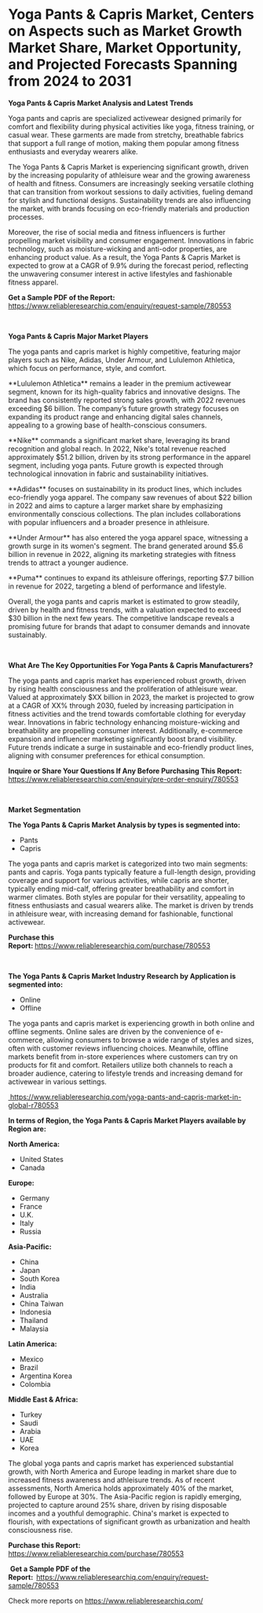 <p><h1>Yoga Pants & Capris Market, Centers on Aspects such as Market Growth Market Share, Market Opportunity, and Projected Forecasts Spanning from 2024 to 2031</h1></p><p><strong>Yoga Pants & Capris Market Analysis and Latest Trends</strong></p>
<p><p>Yoga pants and capris are specialized activewear designed primarily for comfort and flexibility during physical activities like yoga, fitness training, or casual wear. These garments are made from stretchy, breathable fabrics that support a full range of motion, making them popular among fitness enthusiasts and everyday wearers alike.</p><p>The Yoga Pants & Capris Market is experiencing significant growth, driven by the increasing popularity of athleisure wear and the growing awareness of health and fitness. Consumers are increasingly seeking versatile clothing that can transition from workout sessions to daily activities, fueling demand for stylish and functional designs. Sustainability trends are also influencing the market, with brands focusing on eco-friendly materials and production processes.</p><p>Moreover, the rise of social media and fitness influencers is further propelling market visibility and consumer engagement. Innovations in fabric technology, such as moisture-wicking and anti-odor properties, are enhancing product value. As a result, the Yoga Pants & Capris Market is expected to grow at a CAGR of 9.9% during the forecast period, reflecting the unwavering consumer interest in active lifestyles and fashionable fitness apparel.</p></p>
<p><strong>Get a Sample PDF of the Report:&nbsp;</strong> <a href="https://www.reliableresearchiq.com/enquiry/request-sample/780553?utm_campaign=1137&utm_medium=2&utm_source=Github&utm_content=ia&utm_term=30122024&utm_id=yoga-pants-capris">https://www.reliableresearchiq.com/enquiry/request-sample/780553</a></p>
<p>&nbsp;</p>
<p><strong>Yoga Pants & Capris Major Market Players</strong></p>
<p><p>The yoga pants and capris market is highly competitive, featuring major players such as Nike, Adidas, Under Armour, and Lululemon Athletica, which focus on performance, style, and comfort. </p><p>**Lululemon Athletica** remains a leader in the premium activewear segment, known for its high-quality fabrics and innovative designs. The brand has consistently reported strong sales growth, with 2022 revenues exceeding $6 billion. The company’s future growth strategy focuses on expanding its product range and enhancing digital sales channels, appealing to a growing base of health-conscious consumers.</p><p>**Nike** commands a significant market share, leveraging its brand recognition and global reach. In 2022, Nike's total revenue reached approximately $51.2 billion, driven by its strong performance in the apparel segment, including yoga pants. Future growth is expected through technological innovation in fabric and sustainability initiatives.</p><p>**Adidas** focuses on sustainability in its product lines, which includes eco-friendly yoga apparel. The company saw revenues of about $22 billion in 2022 and aims to capture a larger market share by emphasizing environmentally conscious collections. The plan includes collaborations with popular influencers and a broader presence in athleisure.</p><p>**Under Armour** has also entered the yoga apparel space, witnessing a growth surge in its women's segment. The brand generated around $5.6 billion in revenue in 2022, aligning its marketing strategies with fitness trends to attract a younger audience.</p><p>**Puma** continues to expand its athleisure offerings, reporting $7.7 billion in revenue for 2022, targeting a blend of performance and lifestyle. </p><p>Overall, the yoga pants and capris market is estimated to grow steadily, driven by health and fitness trends, with a valuation expected to exceed $30 billion in the next few years. The competitive landscape reveals a promising future for brands that adapt to consumer demands and innovate sustainably.</p></p>
<p>&nbsp;</p>
<p><strong>What Are The Key Opportunities For Yoga Pants & Capris Manufacturers?</strong></p>
<p><p>The yoga pants and capris market has experienced robust growth, driven by rising health consciousness and the proliferation of athleisure wear. Valued at approximately $XX billion in 2023, the market is projected to grow at a CAGR of XX% through 2030, fueled by increasing participation in fitness activities and the trend towards comfortable clothing for everyday wear. Innovations in fabric technology enhancing moisture-wicking and breathability are propelling consumer interest. Additionally, e-commerce expansion and influencer marketing significantly boost brand visibility. Future trends indicate a surge in sustainable and eco-friendly product lines, aligning with consumer preferences for ethical consumption.</p></p>
<p><strong>Inquire or Share Your Questions If Any Before Purchasing This Report:</strong> <a href="https://www.reliableresearchiq.com/enquiry/pre-order-enquiry/780553?utm_campaign=1137&utm_medium=2&utm_source=Github&utm_content=ia&utm_term=30122024&utm_id=yoga-pants-capris">https://www.reliableresearchiq.com/enquiry/pre-order-enquiry/780553</a></p>
<p>&nbsp;</p>
<p><strong>Market Segmentation</strong></p>
<p><strong>The Yoga Pants & Capris Market Analysis by types is segmented into:</strong></p>
<p><ul><li>Pants</li><li>Capris</li></ul></p>
<p><p>The yoga pants and capris market is categorized into two main segments: pants and capris. Yoga pants typically feature a full-length design, providing coverage and support for various activities, while capris are shorter, typically ending mid-calf, offering greater breathability and comfort in warmer climates. Both styles are popular for their versatility, appealing to fitness enthusiasts and casual wearers alike. The market is driven by trends in athleisure wear, with increasing demand for fashionable, functional activewear.</p></p>
<p><strong>Purchase this Report:&nbsp;</strong><a href="https://www.reliableresearchiq.com/purchase/780553?utm_campaign=1137&utm_medium=2&utm_source=Github&utm_content=ia&utm_term=30122024&utm_id=yoga-pants-capris">https://www.reliableresearchiq.com/purchase/780553</a></p>
<p>&nbsp;</p>
<p><strong>The Yoga Pants & Capris Market Industry Research by Application is segmented into:</strong></p>
<p><ul><li>Online</li><li>Offline</li></ul></p>
<p><p>The yoga pants and capris market is experiencing growth in both online and offline segments. Online sales are driven by the convenience of e-commerce, allowing consumers to browse a wide range of styles and sizes, often with customer reviews influencing choices. Meanwhile, offline markets benefit from in-store experiences where customers can try on products for fit and comfort. Retailers utilize both channels to reach a broader audience, catering to lifestyle trends and increasing demand for activewear in various settings.</p></p>
<p><a href="https://www.reliableresearchiq.com/yoga-pants-and-capris-market-in-global-r780553?utm_campaign=1137&utm_medium=2&utm_source=Github&utm_content=ia&utm_term=30122024&utm_id=yoga-pants-capris">&nbsp;https://www.reliableresearchiq.com/yoga-pants-and-capris-market-in-global-r780553</a></p>
<p><strong>In terms of Region, the Yoga Pants & Capris Market Players available by Region are:</strong></p>
<p>
    <p> <strong> North America: </strong>
        <ul>
            <li>United States</li>
            <li>Canada</li>
        </ul>
        </p> 
    <p> <strong> Europe: </strong>
        <ul>
            <li>Germany</li>
            <li>France</li>
            <li>U.K.</li>
            <li>Italy</li>
            <li>Russia</li>
        </ul>
        </p> 
    <p> <strong> Asia-Pacific: </strong>
        <ul>
            <li>China</li>
            <li>Japan</li>
            <li>South Korea</li>
            <li>India</li>
            <li>Australia</li>
            <li>China Taiwan</li>
            <li>Indonesia</li>
            <li>Thailand</li>
            <li>Malaysia</li>
        </ul>
        </p> 
    <p> <strong> Latin America: </strong>
        <ul>
            <li>Mexico</li>
            <li>Brazil</li>
            <li>Argentina Korea</li>
            <li>Colombia</li>
        </ul>
        </p> 
    <p> <strong> Middle East & Africa: </strong>
        <ul>
            <li>Turkey</li>
            <li>Saudi</li>
            <li>Arabia</li>
            <li>UAE</li>
            <li>Korea</li>
        </ul>
    </p>
    </p>
<p><p>The global yoga pants and capris market has experienced substantial growth, with North America and Europe leading in market share due to increased fitness awareness and athleisure trends. As of recent assessments, North America holds approximately 40% of the market, followed by Europe at 30%. The Asia-Pacific region is rapidly emerging, projected to capture around 25% share, driven by rising disposable incomes and a youthful demographic. China's market is expected to flourish, with expectations of significant growth as urbanization and health consciousness rise.</p></p>
<p><strong>Purchase this Report: </strong><a href="https://www.reliableresearchiq.com/purchase/780553?utm_campaign=1137&utm_medium=2&utm_source=Github&utm_content=ia&utm_term=30122024&utm_id=yoga-pants-capris">https://www.reliableresearchiq.com/purchase/780553</a></p>
<p>&nbsp;<strong>Get a Sample PDF of the Report:&nbsp;&nbsp;</strong><a href="https://www.reliableresearchiq.com/enquiry/request-sample/780553?utm_campaign=1137&utm_medium=2&utm_source=Github&utm_content=ia&utm_term=30122024&utm_id=yoga-pants-capris">https://www.reliableresearchiq.com/enquiry/request-sample/780553</a></p>
<p><strong></strong></p>
<p>Check more reports on <a href="https://www.reliableresearchiq.com/?utm_campaign=1137&utm_medium=2&utm_source=Github&utm_content=ia&utm_term=30122024&utm_id=yoga-pants-capris">https://www.reliableresearchiq.com/</a></p>